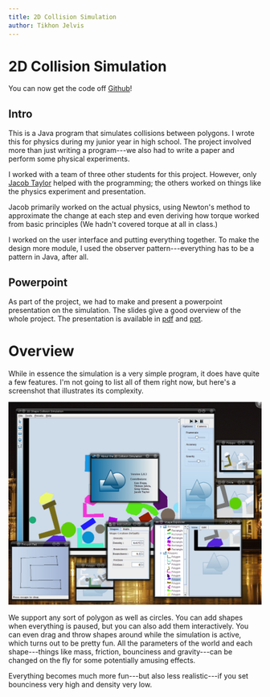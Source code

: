 ```yaml
---
title: 2D Collision Simulation
author: Tikhon Jelvis
---
```


<div class="content">

# 2D Collision Simulation

You can now get the code off [Github](https://github.com/TikhonJelvis/simulation)!

## Intro

This is a Java program that simulates collisions between polygons. I wrote this for physics during my junior year in high school. The project involved more than just writing a program---we also had to write a paper and perform some physical experiments. 

I worked with a team of three other students for this project. However, only [Jacob Taylor](http://stanford.edu/~jacobt) helped with the programming; the others worked on things like the physics experiment and presentation.

Jacob primarily worked on the actual physics, using Newton's method to approximate the change at each step and even deriving how torque worked from basic principles (We hadn't covered torque at all in class.)

I worked on the user interface and putting everything together. To make the design more module, I used the observer pattern---everything has to be a pattern in Java, after all.

## Powerpoint

As part of the project, we had to make and present a powerpoint presentation on the simulation. The slides give a good overview of the whole project. The presentation is available in [pdf](simulation.pdf) and [ppt](simulation.ppt).

</div>

<div class="content">

# Overview

While in essence the simulation is a very simple program, it does
have quite a few features. I'm not going to list all of them right now, but here's a screenshot that illustrates its complexity.

![All the different windows for interacting with the simulation.](img/overview.png)

We support any sort of polygon as well as circles. You can add shapes when everything is paused, but you can also add them interactively. You can even drag and throw shapes around while the simulation is active, which turns out to be pretty fun. All the parameters of the world and each shape---things like mass, friction, bounciness and gravity---can be changed on the fly for some potentially amusing effects.

Everything becomes much more fun---but also less realistic---if you set bounciness very high and density very low. 

</div>